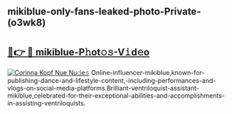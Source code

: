 ## mikiblue-only-fans​-leaked-photo​-Private-(o3wk8)


# <h2><a href="https://mediaupload.pro?title=mikiblue&ref=git">🔗👉 🔴 mikiblue-P𝚑ot𝚘𝚜-V𝚒d𝚎o</a></h2>

[![Corinna Kopf Nue Nu𝚍e𝚜](https://i.imgur.com/0qMVB7G.gif)](https://mediaupload.pro?title=mikiblue&ref=git)
Online-influencer-mikiblue,known-for-publishing-dance-and-lifestyle-content,-including-performances-and-vlogs-on-social-media-platforms.Brilliant-ventriloquist-assistant-mikiblue,celebrated-for-their-exceptional-abilities-and-accomplishments-in-assisting-ventriloquists.  